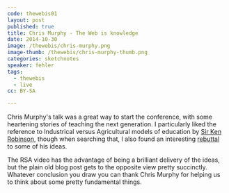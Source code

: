```yaml
---
code: thewebis01
layout: post
published: true
title: Chris Murphy - The Web is knowledge
date: 2014-10-30
image: /thewebis/chris-murphy.png
image-thumb: /thewebis/chris-murphy-thumb.png
categories: sketchnotes
speaker: fehler
tags:
  - thewebis
  - live
cc: BY-SA

---
```


Chris Murphy's talk was a great way to start the conference, with some heartening stories of teaching the next generation. I particularly liked the reference to Industrical versus Agricultural models of education by [Sir Ken Robinson](http://www.thersa.org/events/rsaanimate/animate/rsa-animate-changing-paradigms?gclid=Cj0KEQjwidKiBRCevbT6yeqPrJQBEiQA1iM2WYgT_747h2ZltkvxhFEkgL-qTL0HlTyuzLDy2RiwAIIaAsdH8P8HAQ), though when searching that, I also found an interesting [rebuttal](http://pragmaticreform.wordpress.com/2013/10/12/what-sir-ken-got-wrong/) to some of his ideas.

The RSA video has the advantage of being a brilliant delivery of the ideas, but the plain old blog post gets to the opposite view pretty succinctly. Whatever conclusion you draw you can thank Chris Murphy for helping us to think about some pretty fundamental things.
